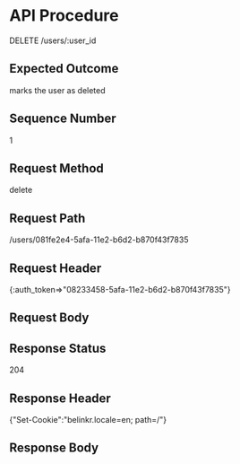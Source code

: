 # API Procedure
DELETE /users/:user_id
## Expected Outcome
marks the user as deleted
## Sequence Number
1
## Request Method
delete
## Request Path
/users/081fe2e4-5afa-11e2-b6d2-b870f43f7835
## Request Header
{:auth_token=>"08233458-5afa-11e2-b6d2-b870f43f7835"}
## Request Body


## Response Status
204
## Response Header
{"Set-Cookie":"belinkr.locale=en; path=/"}

## Response Body

